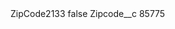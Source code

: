 <?xml version="1.0" encoding="UTF-8"?>
<CustomMetadata xmlns="http://soap.sforce.com/2006/04/metadata" xmlns:xsi="http://www.w3.org/2001/XMLSchema-instance" xmlns:xsd="http://www.w3.org/2001/XMLSchema">
    <label>ZipCode2133</label>
    <protected>false</protected>
    <values>
        <field>Zipcode__c</field>
        <value xsi:type="xsd:string">85775</value>
    </values>
</CustomMetadata>
